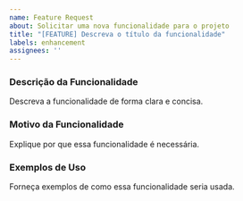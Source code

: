 ```yaml
---
name: Feature Request
about: Solicitar uma nova funcionalidade para o projeto
title: "[FEATURE] Descreva o título da funcionalidade"
labels: enhancement
assignees: ''
---
```


### Descrição da Funcionalidade
Descreva a funcionalidade de forma clara e concisa.

### Motivo da Funcionalidade
Explique por que essa funcionalidade é necessária.

### Exemplos de Uso
Forneça exemplos de como essa funcionalidade seria usada.